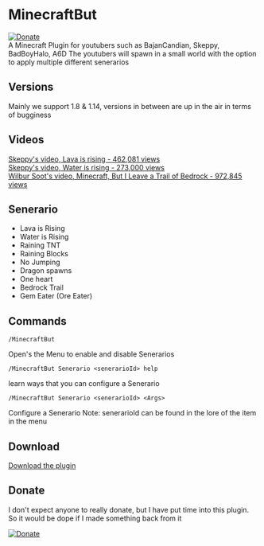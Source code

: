 # MinecraftBut
[![Donate](https://img.shields.io/badge/Donate-PayPal-green.svg)](https://www.paypal.com/cgi-bin/webscr?cmd=_s-xclick&hosted_button_id=VWG7DUFDRYXDA)  
A Minecraft Plugin for youtubers such as BajanCandian, Skeppy, BadBoyHalo, A6D
The youtubers will spawn in a small world with the option to apply multiple different senerarios

## Versions
Mainly we support 1.8 & 1.14, versions in between are up in the air in terms of bugginess

## Videos
[Skeppy's video, Lava is rising - 462,081 views](https://www.youtube.com/watch?v=0dvbqzXiA_o)    
[Skeppy's video, Water is rising - 273,000 views](https://www.youtube.com/watch?v=Kcul2iXfPDY)   
[Wilbur Soot's video, Minecraft, But I Leave a Trail of Bedrock - 972,845 views](https://www.youtube.com/watch?v=Kcul2iXfPDY)


## Senerario
* Lava is Rising
* Water is Rising
* Raining TNT
* Raining Blocks
* No Jumping
* Dragon spawns
* One heart
* Bedrock Trail
* Gem Eater (Ore Eater)

## Commands
```
/MinecraftBut
```
Open's the Menu to enable and disable Senerarios
```
/MinecraftBut Senerario <senerarioId> help
```
learn ways that you can configure a Senerario

```
/MinecraftBut Senerario <senerarioId> <Args>
```
Configure a Senerario
Note: senerarioId can be found in the lore of the item in the menu

## Download
[Download the plugin](https://github.com/HeathLoganCampbell/MinecraftBut/releases/tag/1.2)

## Donate
I don't expect anyone to really donate, but I have put time into this plugin. 
So it would be dope if I made something back from it  

[![Donate](https://img.shields.io/badge/Donate-PayPal-green.svg)](https://www.paypal.com/cgi-bin/webscr?cmd=_s-xclick&hosted_button_id=VWG7DUFDRYXDA)
